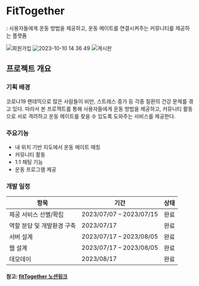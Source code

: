 # FitTogether
: 사용자들에게 운동 방법을 제공하고, 운동 메이트를 연결시켜주는 커뮤니티를 제공하는 플랫폼

![회원가입](https://github.com/woojkk/FitTogether/assets/122269418/c762ba94-45fd-4e2d-871b-2362ccc4a2c8)
![2023-10-10 14 36 49](https://github.com/woojkk/FitTogether/assets/122269418/857fdd63-ef5a-4f56-b915-384fc3672a22)
![게시판](https://github.com/woojkk/FitTogether/assets/122269418/e66ff809-8378-4bc8-bdb6-f9d69e81e530)

## 프로젝트 개요

### 기획 배경
코로나19 팬데믹으로 많은 사람들이 비만, 스트레스 증가 등 각종 질환의 건강 문제를 겪고 있다. 따라서 본 프로젝트를 통해 사용자들에게 운동 방법을 제공하고,
커뮤니티 활동으로 서로 격려하고 운동 메이트를 찾을 수 있도록 도와주는 서비스를 제공한다.

### 주요기능
- 내 위치 기반 지도에서 운동 메이트 매칭
- 커뮤니티 활동
- 1:1 채팅 기능
- 운동 프로그램 제공



### 개발 일정
| 항목              | 기간                      | 상태  |
|-----------------|-------------------------|-----|
| 제공 서비스 선별/확립    | 2023/07/07 – 2023/07/15 | 완료  |
| 역할 분담 및 개발환경 구축 | 2023/07/17 | 완료  |
| 서버 설계           | 2023/07/17 – 2023/08/05 | 완료  |
| 웹 설계            | 2023/07/17 – 2023/08/05 | 완료  |
| 데모데이            | 2023/08/17                | 완료 |

#### 참고: [fitTogether 노션링크](https://www.notion.so/FitTogether-8be1ca2fe86849efa12338b9552ad7f9)
